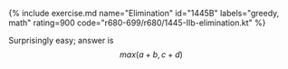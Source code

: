 {% include exercise.md name="Elimination" id="1445B" labels="greedy, math" rating=900 code="r680-699/r680/1445-IIb-elimination.kt" %}

Surprisingly easy; answer is $$max(a+b, c+d)$$
